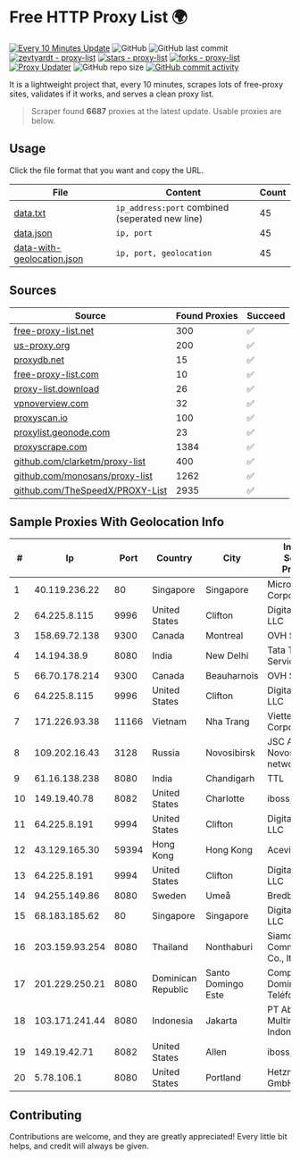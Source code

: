 
# Free HTTP Proxy List 🌍

[![Every 10 Minutes Update](https://github.com/mertguvencli/http-proxy-list/actions/workflows/main.yml/badge.svg?branch=main)](https://github.com/mertguvencli/http-proxy-list/actions/workflows/main.yml)
![GitHub](https://img.shields.io/github/license/mertguvencli/http-proxy-list)
![GitHub last commit](https://img.shields.io/github/last-commit/mertguvencli/http-proxy-list)
[![zevtyardt - proxy-list](https://img.shields.io/static/v1?label=zevtyardt&message=proxy-list&color=blue&logo=github)](https://github.com/zevtyardt/proxy-list "Go to GitHub repo")
[![stars - proxy-list](https://img.shields.io/github/stars/zevtyardt/proxy-list?style=social)](https://github.com/zevtyardt/proxy-list)
[![forks - proxy-list](https://img.shields.io/github/forks/zevtyardt/proxy-list?style=social)](https://github.com/zevtyardt/proxy-list)
[![Proxy Updater](https://github.com/zevtyardt/proxy-list/workflows/Proxy%20Updater/badge.svg)](https://github.com/zevtyardt/proxy-list/actions?query=workflow:"Proxy+Updater")
![GitHub repo size](https://img.shields.io/github/repo-size/zevtyardt/proxy-list)
[![GitHub commit activity](https://img.shields.io/github/commit-activity/m/zevtyardt/proxy-list?logo=commits)](https://github.com/zevtyardt/proxy-list/commits/main)

It is a lightweight project that, every 10 minutes, scrapes lots of free-proxy sites, validates if it works, and serves a clean proxy list.

> Scraper found **6687** proxies at the latest update. Usable proxies are below.

## Usage

Click the file format that you want and copy the URL.

|File|Content|Count|
|----|-------|-----|
|[data.txt](https://raw.githubusercontent.com/mertguvencli/http-proxy-list/main/proxy-list/data.txt)|`ip_address:port` combined (seperated new line)|45|
|[data.json](https://raw.githubusercontent.com/mertguvencli/http-proxy-list/main/proxy-list/data.json)|`ip, port`|45|
|[data-with-geolocation.json](https://raw.githubusercontent.com/mertguvencli/http-proxy-list/main/proxy-list/data-with-geolocation.json)|`ip, port, geolocation`|45|

## Sources

|Source|Found Proxies|Succeed|
|------|-------------|-------|
|[free-proxy-list.net](https://free-proxy-list.net)|300|✅|
|[us-proxy.org](https://www.us-proxy.org)|200|✅|
|[proxydb.net](http://proxydb.net)|15|✅|
|[free-proxy-list.com](https://free-proxy-list.com/?page=&port=&type%5B%5D=http&type%5B%5D=https&up_time=0&search=Search)|10|✅|
|[proxy-list.download](https://www.proxy-list.download/HTTP)|26|✅|
|[vpnoverview.com](https://vpnoverview.com/privacy/anonymous-browsing/free-proxy-servers)|32|✅|
|[proxyscan.io](https://www.proxyscan.io)|100|✅|
|[proxylist.geonode.com](https://proxylist.geonode.com/api/proxy-list?limit=300&page=1&sort_by=lastChecked&sort_type=desc&protocols=http,https)|23|✅|
|[proxyscrape.com](https://api.proxyscrape.com/v2/?request=displayproxies&protocol=http&timeout=10000&country=all&ssl=all&anonymity=all)|1384|✅|
|[github.com/clarketm/proxy-list](https://raw.githubusercontent.com/clarketm/proxy-list/master/proxy-list-raw.txt)|400|✅|
|[github.com/monosans/proxy-list](https://raw.githubusercontent.com/monosans/proxy-list/main/proxies/http.txt)|1262|✅|
|[github.com/TheSpeedX/PROXY-List](https://raw.githubusercontent.com/TheSpeedX/PROXY-List/master/http.txt)|2935|✅|


## Sample Proxies With Geolocation Info

|#|Ip|Port|Country|City|Internet Service Provider|
|-|--|----|-------|----|-------------------------|
|1|40.119.236.22|80|Singapore|Singapore|Microsoft Corporation|
|2|64.225.8.115|9996|United States|Clifton|DigitalOcean, LLC|
|3|158.69.72.138|9300|Canada|Montreal|OVH SAS|
|4|14.194.38.9|8080|India|New Delhi|Tata Tele Services GSM|
|5|66.70.178.214|9300|Canada|Beauharnois|OVH SAS|
|6|64.225.8.115|9996|United States|Clifton|DigitalOcean, LLC|
|7|171.226.93.38|11166|Vietnam|Nha Trang|Viettel Corporation|
|8|109.202.16.43|3128|Russia|Novosibirsk|JSC Avantel. Novosibirsk network|
|9|61.16.138.238|8080|India|Chandigarh|TTL|
|10|149.19.40.78|8082|United States|Charlotte|iboss, inc|
|11|64.225.8.191|9994|United States|Clifton|DigitalOcean, LLC|
|12|43.129.165.30|59394|Hong Kong|Hong Kong|Aceville Pte.ltd|
|13|64.225.8.191|9994|United States|Clifton|DigitalOcean, LLC|
|14|94.255.149.86|8080|Sweden|Umeå|Bredband2 AB|
|15|68.183.185.62|80|Singapore|Singapore|DigitalOcean, LLC|
|16|203.159.93.254|8080|Thailand|Nonthaburi|Siamdata Communication Co., ltd.|
|17|201.229.250.21|8080|Dominican Republic|Santo Domingo Este|Compañía Dominicana de Teléfonos S. A.|
|18|103.171.241.44|8080|Indonesia|Jakarta|PT Abs Multimedia Indonesia|
|19|149.19.42.71|8082|United States|Allen|iboss, inc|
|20|5.78.106.1|8080|United States|Portland|Hetzner Online GmbH|



## Contributing

Contributions are welcome, and they are greatly appreciated! Every
little bit helps, and credit will always be given.

